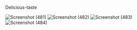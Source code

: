 Delicious-taste



![Screenshot (481)](https://github.com/9802HEMENSAN/Delicious/assets/111531676/72aedd68-0cca-478d-aa85-8e594233b9eb)
![Screenshot (482)](https://github.com/9802HEMENSAN/Delicious/assets/111531676/c6ec6b0d-347e-4e1b-88da-8580c57c25f4)
![Screenshot (483)](https://github.com/9802HEMENSAN/Delicious/assets/111531676/1d08046f-c277-454c-98ec-c96408e9466f)
![Screenshot (484)](https://github.com/9802HEMENSAN/Delicious/assets/111531676/ae0c4d6b-b5e1-43d1-b10b-95803fe787eb)

